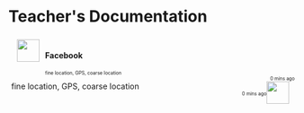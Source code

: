 # **Teacher's Documentation**

<style>
.iconfb1 {
 margin-left:2%;
float:left; 
height:40px;
width:40px;	
}

.iconfb2 {
 margin-right:2%;
float:left; 
height:40px;
width:40px;	
} 

.container2 {
	width:100%;
	height:auto;
	padding:1%;
}

.container3 {
	width:100%;
	height:auto;
	padding:1%;
}
</style>

<div class='container2'>
<div>
<img src='http://ecx.images-amazon.com/images/I/21-leKb-zsL._SL500_AA300_.png' class='iconfb1'>
</div>

<div style='margin-left:60px;'>
<h4>Facebook</h4>
<div style="font-size:.6em">fine location, GPS, coarse location</div>
<div style="float:right;font-size:.6em">0 mins ago</div>
</div>
</div>

<div class='container3'>
<div>
<img src='http://ecx.images-amazon.com/images/I/21-leKb-zsL._SL500_AA300_.png' class='iconfb2' style="float:right;>
</div>

<div style='margin-left:60px;'>
<h4>Facebook</h4>
<div style="font-size:.6em">fine location, GPS, coarse location</div>
<div style="float:right;font-size:.6em">0 mins ago</div>
</div>
</div>